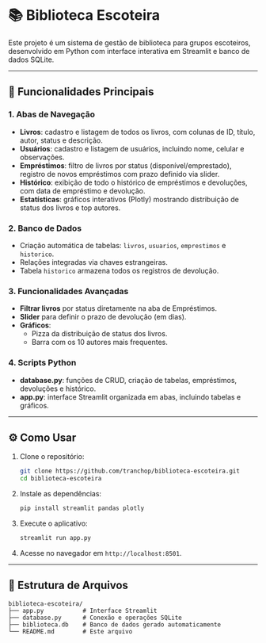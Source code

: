 # 📚 Biblioteca Escoteira

Este projeto é um sistema de gestão de biblioteca para grupos escoteiros, desenvolvido em Python com interface interativa em Streamlit e banco de dados SQLite.

---
## 🚀 Funcionalidades Principais

### 1. Abas de Navegação
- **Livros**: cadastro e listagem de todos os livros, com colunas de ID, título, autor, status e descrição.
- **Usuários**: cadastro e listagem de usuários, incluindo nome, celular e observações.
- **Empréstimos**: filtro de livros por status (disponível/emprestado), registro de novos empréstimos com prazo definido via slider.
- **Histórico**: exibição de todo o histórico de empréstimos e devoluções, com data de empréstimo e devolução.
- **Estatísticas**: gráficos interativos (Plotly) mostrando distribuição de status dos livros e top autores.

### 2. Banco de Dados
- Criação automática de tabelas: `livros`, `usuarios`, `emprestimos` e `historico`.
- Relações integradas via chaves estrangeiras.
- Tabela `historico` armazena todos os registros de devolução.

### 3. Funcionalidades Avançadas
- **Filtrar livros** por status diretamente na aba de Empréstimos.
- **Slider** para definir o prazo de devolução (em dias).
- **Gráficos**:
  - Pizza da distribuição de status dos livros.
  - Barra com os 10 autores mais frequentes.

### 4. Scripts Python
- **database.py**: funções de CRUD, criação de tabelas, empréstimos, devoluções e histórico.
- **app.py**: interface Streamlit organizada em abas, incluindo tabelas e gráficos.

---
## ⚙️ Como Usar

1. Clone o repositório:
   ```bash
   git clone https://github.com/tranchop/biblioteca-escoteira.git
   cd biblioteca-escoteira
   ```

2. Instale as dependências:
   ```bash
   pip install streamlit pandas plotly
   ```

3. Execute o aplicativo:
   ```bash
   streamlit run app.py
   ```

4. Acesse no navegador em `http://localhost:8501`.

---
## 📁 Estrutura de Arquivos

```
biblioteca-escoteira/
├── app.py           # Interface Streamlit
├── database.py      # Conexão e operações SQLite
├── biblioteca.db    # Banco de dados gerado automaticamente
└── README.md        # Este arquivo
```

